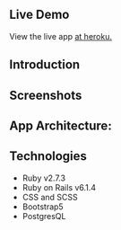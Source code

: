 ## Live Demo
View the live app [at heroku.](https://ians-avion-journal.herokuapp.com/)

## Introduction

<!-- This project, my first Rails application, is a personal blog that allows an admin to post content (Articles) and let other users comment on the articles. The goal in building this app was to learn about MVC concepts and CRUD operations.

This project was built following [Rails Guide](https://guides.rubyonrails.org/getting_started.html). -->

## Screenshots

<!-- <p float = 'left'>
    <img src="app/assets/images/Blog-App-1.png" alt="Blog Screenshot 1" width="500" height="300">
    <img src="app/assets/images/Blog-App-2.png" alt="Blog Screenshot 2" width="500" height="300">
</p> -->

## App Architecture:

<!-- 1) Articles - name, body, status
2) Comments - author, body, and belongs to an Article
* Simple http authentication for update, create and delete operations on Article
* Rich text enabled for Articles body using Trix Editor
* Flash messages for CRUD operations using `toastr` -->

## Technologies

* Ruby v2.7.3
* Ruby on Rails v6.1.4
* CSS and SCSS
* Bootstrap5
* PostgresQL
<!-- * [Trix](https://github.com/basecamp/trix)
* `toastr` for notifications
* `image-processing` gem -->